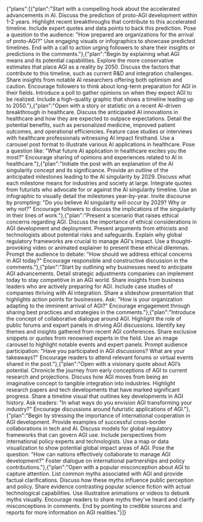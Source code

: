 {"plans":[{"plan":"Start with a compelling hook about the accelerated advancements in AI. Discuss the prediction of proto-AGI development within 1-2 years. Highlight recent breakthroughs that contribute to this accelerated timeline. Include expert quotes and data points to back this prediction. Pose a question to the audience: \"How prepared are organizations for the arrival of proto-AGI?\" Use engaging visuals or infographics to showcase predicted timelines. End with a call to action urging followers to share their insights or predictions in the comments."},{"plan":"Begin by explaining what AGI means and its potential capabilities. Explore the more conservative estimates that place AGI as a reality by 2050. Discuss the factors that contribute to this timeline, such as current R&D and integration challenges. Share insights from notable AI researchers offering both optimism and caution. Encourage followers to think about long-term preparation for AGI in their fields. Introduce a poll to gather opinions on when they expect AGI to be realized. Include a high-quality graphic that shows a timeline leading up to 2050."},{"plan":"Open with a story or statistic on a recent AI-driven breakthrough in healthcare. Discuss the anticipated AI innovations in healthcare and how they are expected to outpace expectations. Detail the potential benefits, such as personalized medicine, improved patient outcomes, and operational efficiencies. Feature case studies or interviews with healthcare professionals witnessing AI impact firsthand. Use a carousel post format to illustrate various AI applications in healthcare. Pose a question like: \"What future AI application in healthcare excites you the most?\" Encourage sharing of opinions and experiences related to AI in healthcare."},{"plan":"Initiate the post with an explanation of the AI singularity concept and its significance. Provide an outline of the anticipated milestones leading to the AI singularity by 2029. Discuss what each milestone means for industries and society at large. Integrate quotes from futurists who advocate for or against the AI singularity timeline. Use an infographic to visually detail the milestones year-by-year. Invite discourse by prompting: \"Do you believe AI singularity will occur by 2029? Why or why not?\" Encourage followers to discuss the implications of the singularity in their lines of work."},{"plan":"Present a scenario that raises ethical concerns regarding AGI. Discuss the importance of ethical considerations in AGI development and deployment. Present arguments from ethicists and technologists about potential risks and safeguards. Explain why global regulatory frameworks are crucial to manage AGI's impact. Use a thought-provoking video or animated explainer to present these ethical dilemmas. Prompt the audience to debate: \"How should we address ethical concerns in AGI today?\" Encourage responsible and constructive discussion in the comments."},{"plan":"Start by outlining why businesses need to anticipate AGI advancements. Detail strategic adjustments companies can implement today to stay competitive in an AGI world. Share insights from business leaders who are actively preparing for AGI. Include case studies of companies thriving with AI integration. Share a slideshow presentation that highlights action points for businesses. Ask: \"How is your organization adapting to the imminent arrival of AGI?\" Encourage engagement through sharing best practices and strategies in the comments."},{"plan":"Introduce the concept of collaborative dialogue around AGI. Highlight the role of public forums and expert panels in driving AGI discussions. Identify key themes and insights gathered from recent AGI conferences. Share exclusive snippets or quotes from renowned experts in the field. Use an image carousel to highlight notable events and expert panels. Prompt audience participation: \"Have you participated in AGI discussions? What are your takeaways?\" Encourage readers to attend relevant forums or virtual events shared in the post."},{"plan":"Open with a visionary quote about AGI’s potential. Chronicle the journey from early conceptions of AGI to current research and projections. Discuss how AGI moves from being an imaginative concept to tangible integration into industries. Highlight research papers and tech developments that have marked significant progress. Share a timeline visual that outlines key developments in AGI history. Ask readers: \"In what ways do you envision AGI transforming your industry?\" Encourage discussions around futuristic applications of AGI."},{"plan":"Begin by stressing the importance of international cooperation in AGI development. Provide examples of successful cross-border collaborations in tech and AI. Discuss models for global regulatory frameworks that can govern AGI use. Include perspectives from international policy experts and technologists. Use a map or data visualization to show potential global impact areas of AGI. Pose the question: \"How can nations effectively collaborate to manage AGI development?\" Foster dialogue on international partnerships and policy contributions."},{"plan":"Open with a popular misconception about AGI to capture attention. List common myths associated with AGI and provide factual clarifications. Discuss how these myths influence public perception and policy. Share evidence contrasting popular science fiction with actual technological capabilities. Use illustrative animations or videos to debunk myths visually. Encourage readers to share myths they've heard and clarify misconceptions in comments. End by pointing to credible sources and reports for more information on AGI realities."}]}